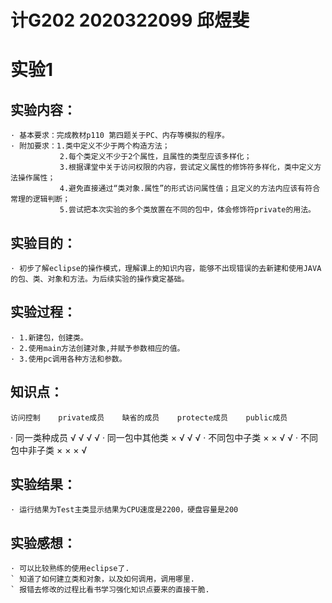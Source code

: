 # 计G202 2020322099 邱煜斐
# 实验1
## 实验内容：
    · 基本要求：完成教材p110 第四题关于PC、内存等模拟的程序。
    · 附加要求：1.类中定义不少于两个构造方法； 
               2.每个类定义不少于2个属性，且属性的类型应该多样化； 
               3.根据课堂中关于访问权限的内容，尝试定义属性的修饰符多样化，类中定义方法操作属性； 
               4.避免直接通过“类对象.属性”的形式访问属性值；且定义的方法内应该有符合常理的逻辑判断；
               5.尝试把本次实验的多个类放置在不同的包中，体会修饰符private的用法。
## 实验目的：
    · 初步了解eclipse的操作模式，理解课上的知识内容，能够不出现错误的去新建和使用JAVA的包、类、对象和方法。为后续实验的操作奠定基础。
## 实验过程：
    · 1.新建包，创建类。
    · 2.使用main方法创建对象,并赋予参数相应的值。
    · 3.使用pc调用各种方法和参数。
## 知识点：
    访问控制    private成员    缺省的成员    protecte成员    public成员
· 同一类种成员       √             √             √              √
· 同一包中其他类     ×             √             √              √
· 不同包中子类       ×             ×             √              √
· 不同包中非子类     ×             ×             ×              √
## 实验结果：
    · 运行结果为Test主类显示结果为CPU速度是2200，硬盘容量是200
## 实验感想：
    · 可以比较熟练的使用eclipse了.
    ` 知道了如何建立类和对象，以及如何调用，调用哪里.
    ` 报错去修改的过程比看书学习强化知识点要来的直接干脆.
